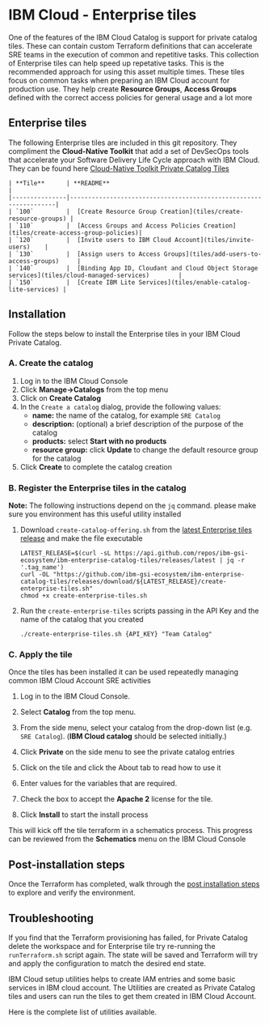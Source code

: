 # IBM Cloud - Enterprise tiles

One of the features of the IBM Cloud Catalog is support for private catalog tiles. These can
contain custom Terraform definitions that can accelerate SRE teams in the execution of common
and repetitive tasks. This collection of Enterprise tiles can help speed up repetative tasks. This is the recommended approach for using this asset multiple times.
These tiles focus on common tasks when preparing an IBM Cloud account for production use. They help create **Resource Groups**, **Access Groups** defined with the correct access policies for general usage and a lot more

## Enterprise tiles

The following Enterprise tiles are included in this git repository. They compliment the **Cloud-Native Toolkit** that add a set of DevSecOps tools that accelerate your Software Delivery Life Cycle approach with IBM Cloud. They can be found here [Cloud-Native Toolkit Private Catalog Tiles](https://cloudnativetoolkit.dev/getting-started-day-0/install-toolkit/private-catalog)

    | **Tile**      | **README**                                                       | 
    |---------------|------------------------------------------------------------------|
    | `100`         |  [Create Resource Group Creation](tiles/create-resource-groups) |
    | `110`         |  [Access Groups and Access Policies Creation](tiles/create-access-group-policies)|
    | `120`         |  [Invite users to IBM Cloud Account](tiles/invite-users)    |
    | `130`         |  [Assign users to Access Groups](tiles/add-users-to-access-groups)     |
    | `140`         |  [Binding App ID, Cloudant and Cloud Object Storage services](tiles/cloud-managed-services)        |
    | `150`         |  [Create IBM Lite Services](tiles/enable-catalog-lite-services) | 

## Installation

Follow the steps below to install the Enterprise tiles in your IBM Cloud Private Catalog.

### A. Create the catalog

1. Log in to the IBM Cloud Console
2. Click **Manage->Catalogs** from the top menu
3. Click on **Create Catalog**
4. In the `Create a catalog` dialog, provide the following values:
    - **name:** the name of the catalog, for example `SRE Catalog`
    - **description:** (optional) a brief description of the purpose of the catalog
    - **products:** select **Start with no products**
    - **resource group:** click **Update** to change the default resource group for the catalog
5. Click **Create** to complete the catalog creation

### B. Register the Enterprise tiles in the catalog

**Note:** The following instructions depend on the `jq` command. please make sure you environment has this useful utility installed

1. Download `create-catalog-offering.sh` from the <a href="https://github.com/ibm-gsi-ecosystem/ibm-enterprise-catalog-tiles/releases/latest" target="_blank">latest Enterprise tiles release</a> and make the file executable
    ```shell script
    LATEST_RELEASE=$(curl -sL https://api.github.com/repos/ibm-gsi-ecosystem/ibm-enterprise-catalog-tiles/releases/latest | jq -r '.tag_name')
    curl -OL "https://github.com/ibm-gsi-ecosystem/ibm-enterprise-catalog-tiles/releases/download/${LATEST_RELEASE}/create-enterprise-tiles.sh"
    chmod +x create-enterprise-tiles.sh
    ```

2. Run the `create-enterprise-tiles` scripts passing in the API Key and the name of the catalog that you created
    ```shell script
    ./create-enterprise-tiles.sh {API_KEY} "Team Catalog"
    ```

### C. Apply the tile

Once the tiles has been installed it can be used repeatedly managing common IBM Cloud Account SRE activities

1. Log in to the IBM Cloud Console.
2. Select **Catalog** from the top menu.
3. From the side menu, select your catalog from the drop-down list (e.g. `SRE Catalog`). (**IBM Cloud catalog** should be selected initially.)
4. Click **Private** on the side menu to see the private catalog entries

5. Click on the tile and click the About tab to read how to use it 
6. Enter values for the variables that are required.

7. Check the box to accept the **Apache 2** license for the tile.
8. Click **Install** to start the install process

This will kick off the tile terraform in a schematics process. This progress can be reviewed from the
**Schematics** menu on the IBM Cloud Console

## Post-installation steps

Once the Terraform has completed, walk through the [post installation steps](/getting-started-day-0/post-installation) to
explore and verify the environment.

## Troubleshooting

If you find that the Terraform provisioning has failed, for Private Catalog delete the workspace and for Enterprise tile  try re-running the `runTerraform.sh` script again.
The state will be saved and Terraform will try and apply the configuration to match the desired end state.

IBM Cloud setup utilities helps to create IAM entries and some basic services in IBM cloud account. The Utilities are created as Private Catalog tiles and users can run the tiles to get them created in IBM Cloud Account.

Here is the complete list of utilities available. 



